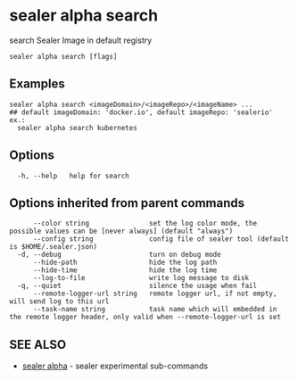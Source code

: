 # sealer alpha search

search Sealer Image in default registry

```
sealer alpha search [flags]
```

## Examples

```
sealer alpha search <imageDomain>/<imageRepo>/<imageName> ...
## default imageDomain: 'docker.io', default imageRepo: 'sealerio'
ex.:
  sealer alpha search kubernetes

```

## Options

```
  -h, --help   help for search
```

## Options inherited from parent commands

```
      --color string               set the log color mode, the possible values can be [never always] (default "always")
      --config string              config file of sealer tool (default is $HOME/.sealer.json)
  -d, --debug                      turn on debug mode
      --hide-path                  hide the log path
      --hide-time                  hide the log time
      --log-to-file                write log message to disk
  -q, --quiet                      silence the usage when fail
      --remote-logger-url string   remote logger url, if not empty, will send log to this url
      --task-name string           task name which will embedded in the remote logger header, only valid when --remote-logger-url is set
```

## SEE ALSO

* [sealer alpha](sealer_alpha.md)     - sealer experimental sub-commands

